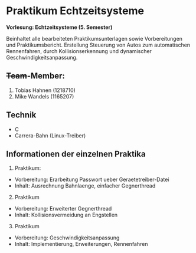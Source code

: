 # Praktikum Echtzeitsysteme

**Vorlesung: Echtzeitsysteme (5. Semester)**

Beinhaltet alle bearbeiteten Praktikumsunterlagen sowie Vorbereitungen und Praktikumsbericht.
Erstellung Steuerung von Autos zum automatischen Rennenfahren, durch Kollisionserkennung und dynamischer Geschwindigkeitsanpassung.

## ~~Team~~-Member:
1. Tobias Hahnen (1218710)
2. Mike Wandels (1165207)

## Technik
* C
* Carrera-Bahn (Linux-Treiber)

## Informationen der einzelnen Praktika
1. Praktikum:
* Vorbereitung: Erarbeitung Passwort ueber Geraetetreiber-Datei
* Inhalt: Ausrechnung Bahnlaenge, einfacher Gegnerthread

2. Praktikum
* Vorbereitung: Erweiterter Gegnerthread
* Inhalt: Kollisionsvermeidung an Engstellen

3. Praktikum
* Vorbereitung: Geschwindigkeitsanpassung
* Inhalt: Implementierung, Erweiterungen, Rennenfahren
